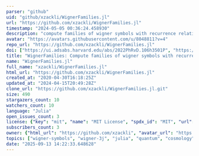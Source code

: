 ```yaml
---
parser: "github"
uid: "github/xzackli/WignerFamilies.jl"
url: "https://github.com/xzackli/WignerFamilies.jl"
timestamp: "2024-05-05 00:36:24.458930"
description: "compute families of wigner symbols with recurrence relations"
avatar: "https://avatars.githubusercontent.com/u/8048811?v=4"
repo_url: "https://github.com/xzackli/WignerFamilies.jl"
doi: ["https://ui.adsabs.harvard.edu/abs/2022PhRvD.106h3501P", "https://ui.adsabs.harvard.edu/abs/2024ascl.soft04007L/abstract"]
title: "WignerFamilies: Compute families of wigner symbols with recurrence relations"
name: "WignerFamilies.jl"
full_name: "xzackli/WignerFamilies.jl"
html_url: "https://github.com/xzackli/WignerFamilies.jl"
created_at: "2020-04-30T16:18:25Z"
updated_at: "2024-04-15T20:49:28Z"
clone_url: "https://github.com/xzackli/WignerFamilies.jl.git"
size: 490
stargazers_count: 10
watchers_count: 10
language: "Julia"
open_issues_count: 3
license: {"key": "mit", "name": "MIT License", "spdx_id": "MIT", "url": "https://api.github.com/licenses/mit", "node_id": "MDc6TGljZW5zZTEz"}
subscribers_count: 3
owner: {"html_url": "https://github.com/xzackli", "avatar_url": "https://avatars.githubusercontent.com/u/8048811?v=4", "login": "xzackli", "type": "User"}
topics: ["wigner-symbols", "wigner-3j", "julia", "quantum", "cosmology"]
date: "2025-09-13 14:22:33.648628"
---
```

